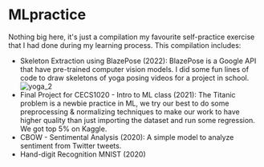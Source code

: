 # MLpractice

Nothing big here, it's just a compilation my favourite self-practice exercise that I had done during my learning process. This compilation includes:
* Skeleton Extraction using BlazePose (2022): BlazePose is a Google API that have pre-trained computer vision models. I did some fun lines of code to draw skeletons of yoga posing videos for a project in school.
![yoga_2](https://user-images.githubusercontent.com/53163183/164405244-872c1187-5a4d-4add-b1fe-8c88c5beafb7.png)
* Final Project for CECS1020 - Intro to ML class (2021): The Titanic problem is a newbie practice in ML, we try our best to do some preprocessing & normalizing techniques to make our work to have higher quality than just importing the dataset and run some regression. We got top 5% on Kaggle.
* CBOW - Sentimental Analysis (2020): A simple model to analyze sentiment from Twitter tweets. 
* Hand-digit Recognition MNIST (2020)
